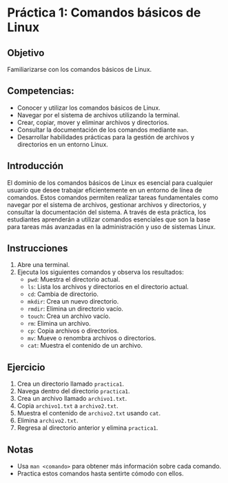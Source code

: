 # Práctica 1: Comandos básicos de Linux

## Objetivo
Familiarizarse con los comandos básicos de Linux.

## Competencias:

- Conocer y utilizar los comandos básicos de Linux.
- Navegar por el sistema de archivos utilizando la terminal.
- Crear, copiar, mover y eliminar archivos y directorios.
- Consultar la documentación de los comandos mediante `man`.
- Desarrollar habilidades prácticas para la gestión de archivos y directorios en un entorno Linux.

## Introducción
El dominio de los comandos básicos de Linux es esencial para cualquier usuario que desee trabajar eficientemente en un entorno de línea de comandos. Estos comandos permiten realizar tareas fundamentales como navegar por el sistema de archivos, gestionar archivos y directorios, y consultar la documentación del sistema. A través de esta práctica, los estudiantes aprenderán a utilizar comandos esenciales que son la base para tareas más avanzadas en la administración y uso de sistemas Linux.

## Instrucciones
1. Abre una terminal.
2. Ejecuta los siguientes comandos y observa los resultados:
    - `pwd`: Muestra el directorio actual.
    - `ls`: Lista los archivos y directorios en el directorio actual.
    - `cd`: Cambia de directorio.
    - `mkdir`: Crea un nuevo directorio.
    - `rmdir`: Elimina un directorio vacío.
    - `touch`: Crea un archivo vacío.
    - `rm`: Elimina un archivo.
    - `cp`: Copia archivos o directorios.
    - `mv`: Mueve o renombra archivos o directorios.
    - `cat`: Muestra el contenido de un archivo.

## Ejercicio
1. Crea un directorio llamado `practica1`.
2. Navega dentro del directorio `practica1`.
3. Crea un archivo llamado `archivo1.txt`.
4. Copia `archivo1.txt` a `archivo2.txt`.
5. Muestra el contenido de `archivo2.txt` usando `cat`.
6. Elimina `archivo2.txt`.
7. Regresa al directorio anterior y elimina `practica1`.

## Notas
- Usa `man <comando>` para obtener más información sobre cada comando.
- Practica estos comandos hasta sentirte cómodo con ellos.
